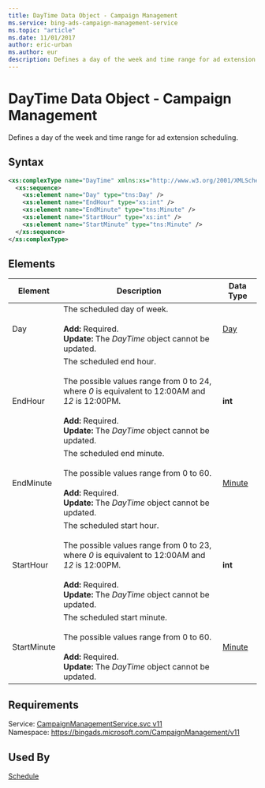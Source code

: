 ```yaml
---
title: DayTime Data Object - Campaign Management
ms.service: bing-ads-campaign-management-service
ms.topic: "article"
ms.date: 11/01/2017
author: eric-urban
ms.author: eur
description: Defines a day of the week and time range for ad extension scheduling.
---
```

# DayTime Data Object - Campaign Management
Defines a day of the week and time range for ad extension scheduling. 

## Syntax
```xml
<xs:complexType name="DayTime" xmlns:xs="http://www.w3.org/2001/XMLSchema">
  <xs:sequence>
    <xs:element name="Day" type="tns:Day" />
    <xs:element name="EndHour" type="xs:int" />
    <xs:element name="EndMinute" type="tns:Minute" />
    <xs:element name="StartHour" type="xs:int" />
    <xs:element name="StartMinute" type="tns:Minute" />
  </xs:sequence>
</xs:complexType>
```

## <a name="elements"></a>Elements

|Element|Description|Data Type|
|-----------|---------------|-------------|
|<a name="day"></a>Day|The scheduled day of week.<br/><br/>**Add:** Required.<br/>**Update:** The *DayTime* object cannot be updated. |[Day](day.md)|
|<a name="endhour"></a>EndHour|The scheduled end hour.<br/><br/>The possible values range from 0 to 24, where *0* is equivalent to 12:00AM and *12* is 12:00PM.<br/><br/>**Add:** Required. <br/>**Update:** The *DayTime* object cannot be updated. |**int**|
|<a name="endminute"></a>EndMinute|The scheduled end minute.<br /><br />The possible values range from 0 to 60.<br/><br/>**Add:** Required.<br/>**Update:** The *DayTime* object cannot be updated. |[Minute](minute.md)|
|<a name="starthour"></a>StartHour|The scheduled start hour.<br/><br/>The possible values range from 0 to 23, where *0* is equivalent to 12:00AM and *12* is 12:00PM.<br/><br/>**Add:** Required.<br/>**Update:** The *DayTime* object cannot be updated. |**int**|
|<a name="startminute"></a>StartMinute|The scheduled start minute.<br /><br />The possible values range from 0 to 60.<br/><br/>**Add:** Required.<br/>**Update:** The *DayTime* object cannot be updated. |[Minute](minute.md)|

## Requirements
Service: [CampaignManagementService.svc v11](https://campaign.api.bingads.microsoft.com/Api/Advertiser/CampaignManagement/v11/CampaignManagementService.svc)  
Namespace: https://bingads.microsoft.com/CampaignManagement/v11  

## Used By
[Schedule](schedule.md)  
